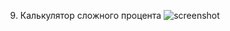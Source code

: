 9. Калькулятор сложного процента
![screenshot](https://github.com/danil02117/OPD-lab-3/assets/125909605/e6b24198-0242-4904-8957-323024c86e6c)
